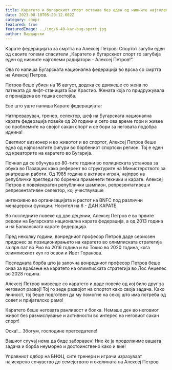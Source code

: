 ```yaml
---
title: Каратето и бугарскиот спорт останаа без еден од нивните најголеми
date: 2023-08-18T05:20:12.602Z
category: спорт
featured: true
featuredImage: ../img/6-40-kar-bug-sport.jpg
author: Вардарски
---
```

Карате федерацијата за смртта на Алексеј Петров: Спортот загуби еден од своите големи спасители
„Каратето и бугарскиот спорт го загубија еден од нивните најголеми радијатори - Алексеј Петров!“.

Ова го напиша Бугарската национална федерација во врска со смртта на Алексеј Петров.

Петров беше убиен на 16 август, додека се движеше со жена по патеката до лифт-станицата Баи Крастио. Жената која го придружувала е пронајдена во тешка состојба.

Еве што уште напиша Карате федерацијата:

Натпреварувач, тренер, селектор, шеф на Бугарската национална карате федерација повеќе од 20 години и сето ова време гори и живее со проблемите на својот сакан спорт и се бори за неговата подобра иднина!

Светлиот визионер и во животот и во спортот, Алексеј Петров беше една од најпознатите фигури во борбениот спортски регион. Тој е еден од креаторите на каратето во Бугарија.

Почнал да се обучува во 80-тите години во полициската установа за обука во Пазарџик како референт во структурите на Министерството за внатрешни работи. Од 1985 година е активен играч, најпрво на републички прегледи по боречки применети техники и карате. Алексеј Петров е повеќекратен републички шампион, репрезентативец и репрезентативен селектор, кој учествуваше

интензивно во организацијата и растот на BNFC под различни менаџерски функции. Носител на 6 - ДАН КАРАТЕ.

Во последните повеќе од две децении, Алексеј Петров е во првите редови на Бугарската национална карате федерација, а од 2013 година и на Балканската карате федерација.

Пред неколку години, вонредниот професор Петров даде сериозен придонес за позиционирањето на каратето во олимписката стратегија за прв пат во Рио во 2016 година и во Токио во 2020 година, кога олимпискиот куп го освои и Ивет Горанова.

Последната борба што ја започна вонредниот професор Петров беше онаа за враќање на каратето на олимписката стратегија во Лос Анџелес во 2028 година.

Алексеј Петров живееше со каратето и даде повеќе од кој било друг за неговиот развој! Тој го зеде развојот на спортот како своја задача. Како личност, тој беше подготвен да му помогне на секој што има потреба од совет и пријателско рамо!

Каратето беше неговата ранливост и болка. Немаше ден во неговиот живот без размислување и активности во интерес на неговиот сакан спорт!

Оска!…
Збогум, господине претседателе!

Вашиот случај нема да биде заборавен! Ние ќе ја продолжиме вашата задача и борба неуморно и достоинствено како и вие!

Управниот одбор на БНФЦ, сите тренери и играчи изразуваат најискрено сочувство до семејството и околината на Алексеј Петров.